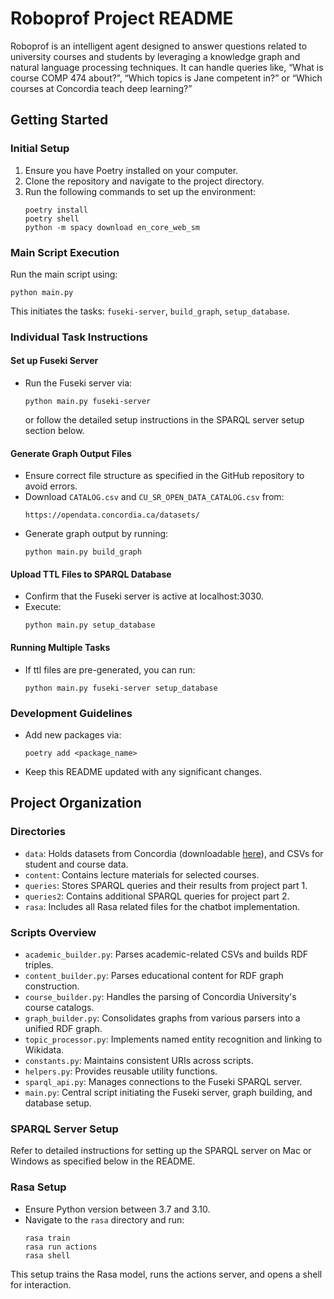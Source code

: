 # Roboprof Project README

Roboprof is an intelligent agent designed to answer questions related to university courses and students by leveraging a knowledge graph and natural language processing techniques. It can handle queries like, “What is course COMP 474 about?”, “Which topics is Jane competent in?” or “Which courses at Concordia teach deep learning?”

## Getting Started

### Initial Setup
1. Ensure you have Poetry installed on your computer.
2. Clone the repository and navigate to the project directory.
3. Run the following commands to set up the environment:
   ```
   poetry install
   poetry shell
   python -m spacy download en_core_web_sm
   ```

### Main Script Execution
Run the main script using:
```
python main.py
```
This initiates the tasks: `fuseki-server`, `build_graph`, `setup_database`.

### Individual Task Instructions

#### Set up Fuseki Server
- Run the Fuseki server via:
  ```
  python main.py fuseki-server
  ```
  or follow the detailed setup instructions in the SPARQL server setup section below.

#### Generate Graph Output Files
- Ensure correct file structure as specified in the GitHub repository to avoid errors.
- Download `CATALOG.csv` and `CU_SR_OPEN_DATA_CATALOG.csv` from:
  ```
  https://opendata.concordia.ca/datasets/
  ```
- Generate graph output by running:
  ```
  python main.py build_graph
  ```

#### Upload TTL Files to SPARQL Database
- Confirm that the Fuseki server is active at localhost:3030.
- Execute:
  ```
  python main.py setup_database
  ```

#### Running Multiple Tasks
- If ttl files are pre-generated, you can run:
  ```
  python main.py fuseki-server setup_database
  ```

### Development Guidelines
- Add new packages via:
  ```
  poetry add <package_name>
  ```
- Keep this README updated with any significant changes.

## Project Organization

### Directories
- `data`: Holds datasets from Concordia (downloadable [here](https://opendata.concordia.ca/datasets/)), and CSVs for student and course data.
- `content`: Contains lecture materials for selected courses.
- `queries`: Stores SPARQL queries and their results from project part 1.
- `queries2`: Contains additional SPARQL queries for project part 2.
- `rasa`: Includes all Rasa related files for the chatbot implementation.

### Scripts Overview
- `academic_builder.py`: Parses academic-related CSVs and builds RDF triples.
- `content_builder.py`: Parses educational content for RDF graph construction.
- `course_builder.py`: Handles the parsing of Concordia University's course catalogs.
- `graph_builder.py`: Consolidates graphs from various parsers into a unified RDF graph.
- `topic_processor.py`: Implements named entity recognition and linking to Wikidata.
- `constants.py`: Maintains consistent URIs across scripts.
- `helpers.py`: Provides reusable utility functions.
- `sparql_api.py`: Manages connections to the Fuseki SPARQL server.
- `main.py`: Central script initiating the Fuseki server, graph building, and database setup.

### SPARQL Server Setup
Refer to detailed instructions for setting up the SPARQL server on Mac or Windows as specified below in the README.

### Rasa Setup
- Ensure Python version between 3.7 and 3.10.
- Navigate to the `rasa` directory and run:
  ```
  rasa train
  rasa run actions
  rasa shell
  ```
This setup trains the Rasa model, runs the actions server, and opens a shell for interaction.